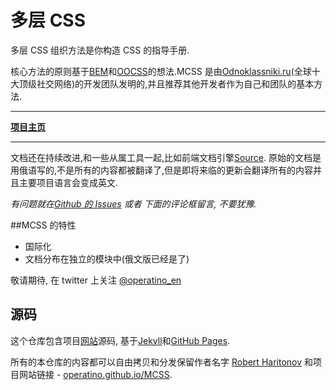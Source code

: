 # 多层 CSS

多层 CSS 组织方法是你构造 CSS 的指导手册.

核心方法的原则基于[BEM](http://bem.info/)和[OOCSS](http://oocss.org/)的想法.MCSS 是由[Odnoklassniki.ru](http://corp.mail.ru/en/communications/odnoklassniki)(全球十大顶级社交网络)的开发团队发明的,并且推荐其他开发者作为自己和团队的基本方法.
___
**[项目主页](http://operatino.github.io/MCSS/en/)**
___

文档还在持续改进,和一些从属工具一起,比如前端文档引擎[Source](http://sourcejs.com). 原始的文档是用俄语写的,不是所有的内容都被翻译了,但是即将来临的更新会翻译所有的内容并且主要项目语言会变成英文.

*有问题就在[Github 的 Issues](http://github.com/operatino/MCSS/issues) 或者 下面的评论框留言, 不要犹豫.*

##MCSS 的特性
* 国际化
* 文档分布在独立的模块中(俄文版已经是了)

敬请期待, 在 twitter 上关注 [@operatino_en](http://twitter.com/operatino_en)

## 源码

这个仓库包含项目[网站](http://operatino.github.io/MCSS/en/)源码, 基于[Jekyll](http://jekyllrb.com)和[GitHub Pages](http://pages.github.com/).

所有的本仓库的内容都可以自由拷贝和分发保留作者名字 [Robert Haritonov](http://rhr.me) 和项目网站链接 - [operatino.github.io/MCSS](http://operatino.github.io/MCSS).